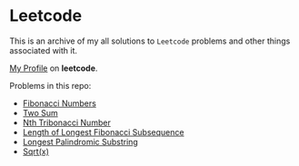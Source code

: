 # Leetcode

This is an archive of my all solutions to `Leetcode`
problems and other things associated with it.

[My Profile](https://leetcode.com/shinero) on **leetcode**.

Problems in this repo:
- [Fibonacci Numbers](src/Fibonacci_numbers)
- [Two Sum](src/Two_sum)
- [Nth Tribonacci Number](src/Nth_Tribonacci_number)
- [Length of Longest Fibonacci
  Subsequence](src/LongestFibonacciSequence)
- [Longest Palindromic Substring](src/LongestPalindromeSubstring)
- [Sqrt(x)](src/Sqrt)
